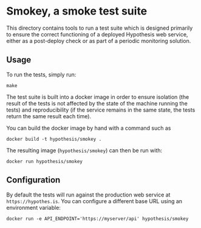 # Smokey, a smoke test suite

This directory contains tools to run a test suite which is designed primarily to
ensure the correct functioning of a deployed Hypothesis web service, either as a
post-deploy check or as part of a periodic monitoring solution.

## Usage

To run the tests, simply run:

    make

The test suite is built into a docker image in order to ensure isolation (the
result of the tests is not affected by the state of the machine running the
tests) and reproducibility (if the service remains in the same state, the tests
return the same result each time).

You can build the docker image by hand with a command such as

    docker build -t hypothesis/smokey .

The resulting image (`hypothesis/smokey`) can then be run with:

    docker run hypothesis/smokey

## Configuration

By default the tests will run against the production web service at
`https://hypothes.is`. You can configure a different base URL using an
environment variable:

    docker run -e API_ENDPOINT='https://myserver/api' hypothesis/smokey
